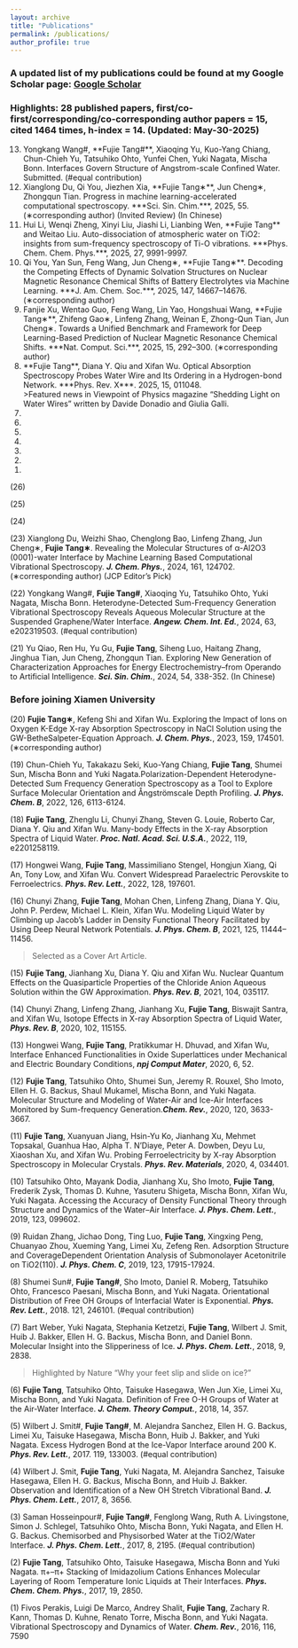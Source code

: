 ```yaml
---
layout: archive
title: "Publications"
permalink: /publications/
author_profile: true
---
```

### A updated list of my publications could be found at my Google Scholar page: [Google Scholar](https://scholar.google.com/citations?user=-Rx1hiIAAAAJ&hl=en) 

### **Highlights**: 28 published papers, first/co-first/corresponding/co-corresponding author papers = 15, cited 1464 times, h-index = 14. (Updated: May-30-2025)
<ol reversed>
<li>Yongkang Wang#, **Fujie Tang#**, Xiaoqing Yu, Kuo-Yang Chiang, Chun-Chieh Yu, Tatsuhiko Ohto, Yunfei Chen, Yuki Nagata, Mischa Bonn. Interfaces Govern Structure of Angstrom-scale Confined Water. Submitted. (#equal contribution)</li>
<li>Xianglong Du, Qi You, Jiezhen Xia, **Fujie Tang∗**, Jun Cheng∗, Zhongqun Tian. Progress in machine learning-accelerated computational spectroscopy. ***Sci. Sin. Chim.***, 2025, 55. (∗corresponding author) (Invited Review) (In Chinese)</li>
<li>Hui Li, Wenqi Zheng, Xinyi Liu, Jiashi Li, Lianbing Wen, **Fujie Tang** and Weitao Liu. Auto-dissociation of atmospheric water on TiO2: insights from sum-frequency spectroscopy of Ti-O vibrations. ***Phys. Chem. Chem. Phys.***, 2025, 27, 9991-9997.</li>
<li>Qi You, Yan Sun, Feng Wang, Jun Cheng∗, **Fujie Tang∗**. Decoding the Competing Effects of Dynamic Solvation Structures on Nuclear Magnetic Resonance Chemical Shifts of Battery Electrolytes via Machine Learning. ***J. Am. Chem. Soc.***, 2025, 147, 14667–14676. (∗corresponding author)</li>
<li>Fanjie Xu, Wentao Guo, Feng Wang, Lin Yao, Hongshuai Wang, **Fujie Tang∗**, Zhifeng Gao∗, Linfeng Zhang, Weinan E, Zhong-Qun Tian, Jun Cheng∗. Towards a Unified Benchmark and Framework for Deep Learning-Based Prediction of Nuclear Magnetic Resonance Chemical Shifts. ***Nat. Comput. Sci.***, 2025, 15, 292–300. (∗corresponding author)</li>
<li>**Fujie Tang**, Diana Y. Qiu and Xifan Wu. Optical Absorption Spectroscopy Probes Water Wire and Its Ordering in a Hydrogen-bond Network. ***Phys. Rev. X***. 2025, 15, 011048.</li>
>Featured news in Viewpoint of Physics magazine “Shedding Light on Water Wires” written by Davide Donadio and Giulia Galli.
<li></li>
<li></li>
<li></li>
<li></li>
<li></li>
<li></li>
<li></li>
</ol>




(26) 

(25) 

(24) 



(23) Xianglong Du, Weizhi Shao, Chenglong Bao, Linfeng Zhang, Jun Cheng∗, **Fujie Tang∗**. Revealing the Molecular Structures of α-Al2O3 (0001)-water Interface by Machine Learning Based Computational Vibrational Spectroscopy. ***J. Chem. Phys.***, 2024, 161, 124702. (∗corresponding author) (JCP Editor’s Pick)

(22) Yongkang Wang#, **Fujie Tang#**, Xiaoqing Yu, Tatsuhiko Ohto, Yuki Nagata, Mischa Bonn. Heterodyne-Detected Sum-Frequency Generation Vibrational Spectroscopy Reveals Aqueous Molecular Structure at the Suspended Graphene/Water Interface. ***Angew. Chem. Int. Ed.***, 2024, 63, e202319503. (#equal contribution)

(21) Yu Qiao, Ren Hu, Yu Gu, **Fujie Tang**, Siheng Luo, Haitang Zhang, Jinghua Tian, Jun Cheng, Zhongqun Tian. Exploring New Generation of Characterization Approaches for Energy Electrochemistry–from Operando to Artificial Intelligence. ***Sci. Sin. Chim.***, 2024, 54, 338-352. (In Chinese)

### **Before joining Xiamen University**

(20) **Fujie Tang∗**, Kefeng Shi and Xifan Wu. Exploring the Impact of Ions on Oxygen K-Edge X-ray Absorption Spectroscopy in NaCl Solution using the GW-BetheSalpeter-Equation Approach. ***J. Chem. Phys.***, 2023, 159, 174501. (∗corresponding author)

(19) Chun-Chieh Yu, Takakazu Seki, Kuo-Yang Chiang, **Fujie Tang**, Shumei Sun, Mischa Bonn and Yuki Nagata.Polarization-Dependent Heterodyne-Detected Sum Frequency Generation Spectroscopy as a Tool to Explore Surface Molecular Orientation and Ångströmscale Depth Profiling. ***J. Phys. Chem. B***, 2022, 126, 6113-6124.

(18) **Fujie Tang**, Zhenglu Li, Chunyi Zhang, Steven G. Louie, Roberto Car, Diana Y. Qiu and Xifan Wu. Many-body Effects in the X-ray Absorption Spectra of Liquid Water. ***Proc. Natl. Acad. Sci. U.S.A.***, 2022, 119, e2201258119.

(17) Hongwei Wang, **Fujie Tang**, Massimiliano Stengel, Hongjun Xiang, Qi An, Tony Low, and Xifan Wu. Convert Widespread Paraelectric Perovskite to Ferroelectrics. ***Phys. Rev. Lett.***, 2022, 128, 197601.

(16) Chunyi Zhang, **Fujie Tang**, Mohan Chen, Linfeng Zhang, Diana Y. Qiu, John P. Perdew, Michael L. Klein, Xifan Wu. Modeling Liquid Water by Climbing up Jacob’s Ladder in Density Functional Theory Facilitated by Using Deep Neural Network Potentials. ***J. Phys. Chem. B***, 2021, 125, 11444–11456.

>Selected as a Cover Art Article.

(15) **Fujie Tang**, Jianhang Xu, Diana Y. Qiu and Xifan Wu. Nuclear Quantum Effects on the Quasiparticle Properties of the Chloride Anion Aqueous Solution within the GW Approximation. ***Phys. Rev. B***, 2021, 104, 035117.

(14) Chunyi Zhang, Linfeng Zhang, Jianhang Xu, **Fujie Tang**, Biswajit Santra, and Xifan Wu, Isotope Effects in X-ray Absorption Spectra of Liquid Water, ***Phys. Rev. B***, 2020, 102, 115155.

(13) Hongwei Wang, **Fujie Tang**, Pratikkumar H. Dhuvad, and Xifan Wu, Interface Enhanced Functionalities in Oxide Superlattices under Mechanical and Electric Boundary Conditions, ***npj Comput Mater***, 2020, 6, 52.

(12) **Fujie Tang**, Tatsuhiko Ohto, Shumei Sun, Jeremy R. Rouxel, Sho Imoto, Ellen H. G. Backus, Shaul Mukamel, Mischa Bonn, and Yuki Nagata. Molecular Structure and Modeling of Water-Air and Ice-Air Interfaces Monitored by Sum-frequency Generation.***Chem. Rev.***, 2020, 120, 3633-3667.

(11) **Fujie Tang**, Xuanyuan Jiang, Hsin-Yu Ko, Jianhang Xu, Mehmet Topsakal, Guanhua Hao, Alpha T. N’Diaye, Peter A. Dowben, Deyu Lu, Xiaoshan Xu, and Xifan Wu. Probing Ferroelectricity by X-ray Absorption Spectroscopy in Molecular Crystals. ***Phys. Rev. Materials***, 2020, 4, 034401.

(10) Tatsuhiko Ohto, Mayank Dodia, Jianhang Xu, Sho Imoto, **Fujie Tang**, Frederik Zysk, Thomas D. Kuhne, Yasuteru Shigeta, Mischa Bonn, Xifan Wu, Yuki Nagata. Accessing the Accuracy of Density Functional Theory through Structure and Dynamics of the Water–Air Interface. ***J. Phys. Chem. Lett.***, 2019, 123, 099602.

(9) Ruidan Zhang, Jichao Dong, Ting Luo, **Fujie Tang**, Xingxing Peng, Chuanyao Zhou, Xueming Yang, Limei Xu, Zefeng Ren. Adsorption Structure and CoverageDependent Orientation Analysis of Submonolayer Acetonitrile on TiO2(110). ***J. Phys. Chem. C***, 2019, 123, 17915-17924.

(8) Shumei Sun#, **Fujie Tang#**, Sho Imoto, Daniel R. Moberg, Tatsuhiko Ohto, Francesco Paesani, Mischa Bonn, and Yuki Nagata. Orientational Distribution of Free OH Groups of Interfacial Water is Exponential. ***Phys. Rev. Lett.***, 2018. 121, 246101. (#equal contribution)

(7) Bart Weber, Yuki Nagata, Stephania Ketzetzi, **Fujie Tang**, Wilbert J. Smit, Huib J. Bakker, Ellen H. G. Backus, Mischa Bonn, and Daniel Bonn. Molecular Insight into the Slipperiness of Ice. ***J. Phys. Chem. Lett.***, 2018, 9, 2838.
>Highlighted by Nature “Why your feet slip and slide on ice?”
    
(6) **Fujie Tang**, Tatsuhiko Ohto, Taisuke Hasegawa, Wen Jun Xie, Limei Xu, Mischa Bonn, and Yuki Nagata. Definition of Free O-H Groups of Water at the Air-Water Interface. ***J. Chem. Theory Comput.***, 2018, 14, 357.

(5) Wilbert J. Smit#, **Fujie Tang#**, M. Alejandra Sanchez, Ellen H. G. Backus, Limei Xu, Taisuke Hasegawa, Mischa Bonn, Huib J. Bakker, and Yuki Nagata. Excess Hydrogen Bond at the Ice-Vapor Interface around 200 K. ***Phys. Rev. Lett.***, 2017. 119, 133003. (#equal contribution)

(4) Wilbert J. Smit, **Fujie Tang**, Yuki Nagata, M. Alejandra Sanchez, Taisuke Hasegawa, Ellen H. G. Backus, Mischa Bonn, and Huib J. Bakker. Observation and Identification of a New OH Stretch Vibrational Band. ***J. Phys. Chem. Lett.***, 2017, 8, 3656.

(3) Saman Hosseinpour#, **Fujie Tang#**, Fenglong Wang, Ruth A. Livingstone, Simon J. Schlegel, Tatsuhiko Ohto, Mischa Bonn, Yuki Nagata, and Ellen H. G. Backus. Chemisorbed and Physisorbed Water at the TiO2/Water Interface. ***J. Phys. Chem. Lett.***, 2017, 8, 2195. (#equal contribution)

(2) **Fujie Tang**, Tatsuhiko Ohto, Taisuke Hasegawa, Mischa Bonn and Yuki Nagata. π+–π+ Stacking of Imidazolium Cations Enhances Molecular Layering of Room Temperature Ionic Liquids at Their Interfaces. ***Phys. Chem. Chem. Phys.***, 2017, 19, 2850.

(1) Fivos Perakis, Luigi De Marco, Andrey Shalit, **Fujie Tang**, Zachary R. Kann, Thomas D. Kuhne, Renato Torre, Mischa Bonn, and Yuki Nagata. Vibrational Spectroscopy and Dynamics of Water. ***Chem. Rev.***, 2016, 116, 7590


